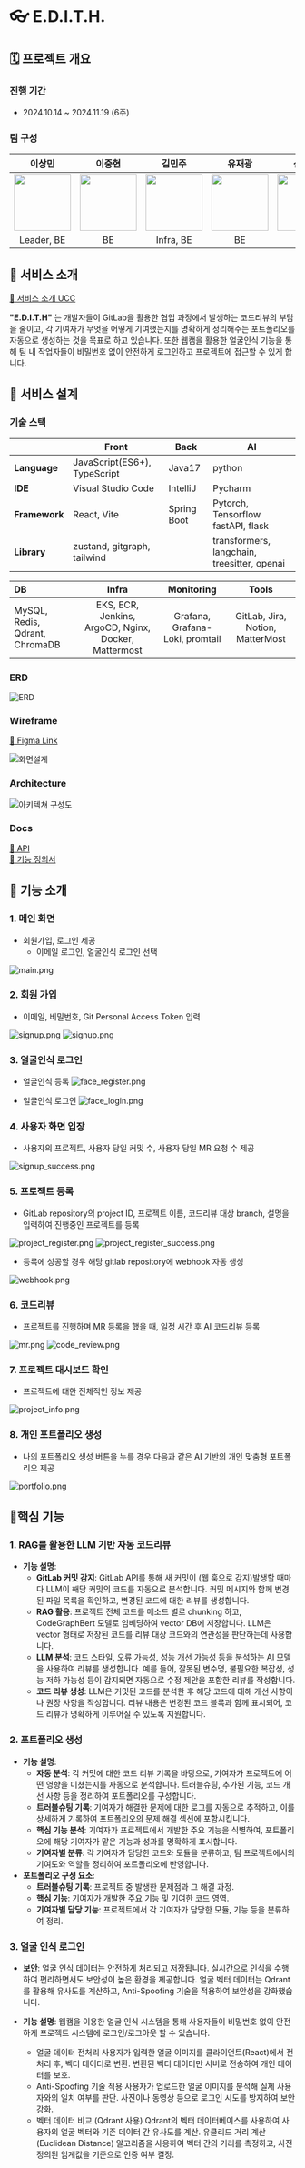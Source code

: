 # 👓 E.D.I.T.H.


## 🗓️ 프로젝트 개요

### 진행 기간

- 2024.10.14 ~ 2024.11.19 (6주)

### 팀 구성


| 이상민 | 이중현 | 김민주 | 유재광 | 신민경 | 주현민 |
| :--------------------------------------------------------------: | :--------------------------------------------------------------: | :--------------------------------------------------------------: | :--------------------------------------------------------------: | :-------------------------------------------------------------: | :-------------------------------------------------------------: |
| <img src="https://avatars.githubusercontent.com/u/134148399?v=4" width="100" height="100"> | <img src="https://avatars.githubusercontent.com/u/98592001?v=4" width="100" height="100"> | <img src="https://avatars.githubusercontent.com/u/87603324?v=4" width="100" height="100"> | <img src="https://avatars.githubusercontent.com/u/65598179?v=4" width="100" height="100"> | <img src="https://avatars.githubusercontent.com/u/82864501?v=4" width="100" height="100"> | <img src="https://avatars.githubusercontent.com/u/156664061?v=4" width="100" height="100"> |
| Leader, BE | BE | Infra, BE | BE | FE | AI |

## 📢 서비스 소개

[📎 서비스 소개 UCC](https://youtube.com/shorts/xfRjP9bi9n4)

 **"E.D.I.T.H"** 는 개발자들이 GitLab을 활용한 협업 과정에서 발생하는 코드리뷰의 부담을 줄이고, 각 기여자가 무엇을 어떻게 기여했는지를 명확하게 정리해주는 포트폴리오를 자동으로 생성하는 것을 목표로 하고 있습니다. 또한 웹캠을 활용한 얼굴인식 기능을 통해 팀 내 작업자들이 비밀번호 없이 안전하게 로그인하고 프로젝트에 접근할 수 있게 합니다.

## 🥳 서비스 설계

### 기술 스택

|               | Front                                   | Back                                     | AI                       |
| ------------- | --------------------------------------- | ---------------------------------------- | ------------------------ |
| **Language**  |    JavaScript(ES6+), TypeScript        |            Java17                         |          python          |
| **IDE**       |       Visual Studio Code             |             IntelliJ                        |        Pycharm       |
| **Framework** |         React, Vite                   | Spring Boot | Pytorch, Tensorflow fastAPI, flask               |
| **Library**   | zustand, gitgraph, tailwind    ||  transformers, langchain, treesitter, openai |   

| DB           |               Infra              |     Monitoring       |        Tools         |
| :----------- |  :-----------------------------: | :------------------: | :------------------: |
| MySQL, Redis, Qdrant, ChromaDB | EKS, ECR, Jenkins, ArgoCD, Nginx, Docker, Mattermost |Grafana, Grafana-Loki, promtail| GitLab, Jira, Notion, MatterMost |

### ERD

![ERD](./exec/readme_imgs/erd.png)

### Wireframe

[📎 Figma Link](https://www.figma.com/design/gtZSlKBrvWnMwKEhw8YoFp/SSAFY%EC%9E%90%EC%9C%A8?node-id=0-1&t=otipj6NdPiacAX1B-1)

![화면설계](./exec/readme_imgs/wireframe.png)

### Architecture

![아키텍쳐 구성도](./exec/readme_imgs/architecture.png)

### Docs

[📎 API](https://gwenportfolio.notion.site/API-11fbdf75de3b81bab422d837e660b95a?pvs=4)  
[📎 기능 정의서](https://gwenportfolio.notion.site/11fbdf75de3b81a49411f0891770769c?pvs=4)

## 🤗 기능 소개

### 1. 메인 화면
- 회원가입, 로그인 제공
  - 이메일 로그인, 얼굴인식 로그인 선택
  
![main.png](./exec/docs/imgs/main.png)

### 2. 회원 가입
- 이메일, 비밀번호, Git Personal Access Token 입력

![signup.png](./exec/docs/imgs/signup.png)
![signup.png](./exec/docs/imgs/signup_success.png)

### 3. 얼굴인식 로그인
- 얼굴인식 등록
  ![face_register.png](./exec/docs/imgs/face_register.png)

- 얼굴인식 로그인
  ![face_login.png](./exec/docs/imgs/face_login.png)

### 4. 사용자 화면 입장
- 사용자의 프로젝트, 사용자 당일 커밋 수, 사용자 당일 MR 요청 수 제공 
  
![signup_success.png](./exec/docs/imgs/signin_success.png)

### 5. 프로젝트 등록
- GitLab repository의 project ID, 프로젝트 이름, 코드리뷰 대상 branch, 설명을 입력하여 진행중인 프로젝트를 등록

![project_register.png](./exec/docs/imgs/project_register.png)
![project_register_success.png](./exec/docs/imgs/project_register_success.png)

- 등록에 성공할 경우 해당 gitlab repository에 webhook 자동 생성
  
![webhook.png](./exec/docs/imgs/webhook.png)

### 6. 코드리뷰
- 프로젝트를 진행하며 MR 등록을 했을 때, 일정 시간 후 AI 코드리뷰 등록

![mr.png](./exec/docs/imgs/mr.png)
![code_review.png](./exec/docs/imgs/code_review.png)

### 7. 프로젝트 대시보드 확인
- 프로젝트에 대한 전체적인 정보 제공

![project_info.png](./exec/docs/imgs/project_info.png)

### 8. 개인 포트폴리오 생성
- 나의 포트폴리오 생성 버튼을 누를 경우 다음과 같은 AI 기반의 개인 맞춤형 포트폴리오 제공

![portfolio.png](./exec/docs/imgs/portfolio.png)

## 🚩핵심 기능

### 1. RAG를 활용한 LLM 기반 자동 코드리뷰
- **기능 설명**:
  - **GitLab 커밋 감지**: GitLab API를 통해 새 커밋이 (웹 훅으로 감지)발생할 때마다 LLM이 해당 커밋의 코드를 자동으로 분석합니다. 커밋 메시지와 함께 변경된 파일 목록을 확인하고, 변경된 코드에 대한 리뷰를 생성합니다.
  - **RAG 활용**: 프로젝트 전체 코드를 메소드 별로 chunking 하고, CodeGraphBert 모델로 임베딩하여 vector DB에 저장합니다. LLM은 vector 형태로 저장된 코드를 리뷰 대상 코드와의 연관성을 판단하는데 사용합니다.
  - **LLM 분석**: 코드 스타일, 오류 가능성, 성능 개선 가능성 등을 분석하는 AI 모델을 사용하여 리뷰를 생성합니다. 예를 들어, 잘못된 변수명, 불필요한 복잡성, 성능 저하 가능성 등이 감지되면 자동으로 수정 제안을 포함한 리뷰를 작성합니다.
  - **코드 리뷰 생성**: LLM은 커밋된 코드를 분석한 후 해당 코드에 대해 개선 사항이나 권장 사항을 작성합니다. 리뷰 내용은 변경된 코드 블록과 함께 표시되어, 코드 리뷰가 명확하게 이루어질 수 있도록 지원합니다.

### 2. 포트폴리오 생성
- **기능 설명**:
    - **자동 분석**: 각 커밋에 대한 코드 리뷰 기록을 바탕으로, 기여자가 프로젝트에 어떤 영향을 미쳤는지를 자동으로 분석합니다. 트러블슈팅, 추가된 기능, 코드 개선 사항 등을 정리하여 포트폴리오를 구성합니다.
    - **트러블슈팅 기록**: 기여자가 해결한 문제에 대한 로그를 자동으로 추적하고, 이를 상세하게 기록하여 포트폴리오의 문제 해결 섹션에 포함시킵니다.
    - **핵심 기능 분석**: 기여자가 프로젝트에서 개발한 주요 기능을 식별하여, 포트폴리오에 해당 기여자가 맡은 기능과 성과를 명확하게 표시합니다.
    - **기여자별 분류**: 각 기여자가 담당한 코드와 모듈을 분류하고, 팀 프로젝트에서의 기여도와 역할을 정리하여 포트폴리오에 반영합니다.
- **포트폴리오 구성 요소**:
    - **트러블슈팅 기록**: 프로젝트 중 발생한 문제점과 그 해결 과정.
    - **핵심 기능**: 기여자가 개발한 주요 기능 및 기여한 코드 영역.
    - **기여자별 담당 기능**: 프로젝트에서 각 기여자가 담당한 모듈, 기능 등을 분류하여 정리.

### 3. 얼굴 인식 로그인

- **보안**: 얼굴 인식 데이터는 안전하게 처리되고 저장됩니다. 실시간으로 인식을 수행하여 편리하면서도 보안성이 높은 환경을 제공합니다.
얼굴 벡터 데이터는 Qdrant를 활용해 유사도를 계산하고, Anti-Spoofing 기술을 적용하여 보안성을 강화했습니다.

- **기능 설명**: 웹캠을 이용한 얼굴 인식 시스템을 통해 사용자들이 비밀번호 없이 안전하게 프로젝트 시스템에 로그인/로그아웃 할 수 있습니다.
  - 얼굴 데이터 전처리
  사용자가 입력한 얼굴 이미지를 클라이언트(React)에서 전처리 후, 벡터 데이터로 변환.
  변환된 벡터 데이터만 서버로 전송하여 개인 데이터를 보호.
  - Anti-Spoofing 기술 적용
  사용자가 업로드한 얼굴 이미지를 분석해 실제 사용자와의 일치 여부를 판단.
  사진이나 동영상 등으로 로그인 시도를 방지하여 보안 강화.
  - 벡터 데이터 비교 (Qdrant 사용)
  Qdrant의 벡터 데이터베이스를 사용하여 사용자의 얼굴 벡터와 기존 데이터 간 유사도를 계산.
  유클리드 거리 계산(Euclidean Distance) 알고리즘을 사용하여 벡터 간의 거리를 측정하고, 사전 정의된 임계값을 기준으로 인증 여부 결정.

